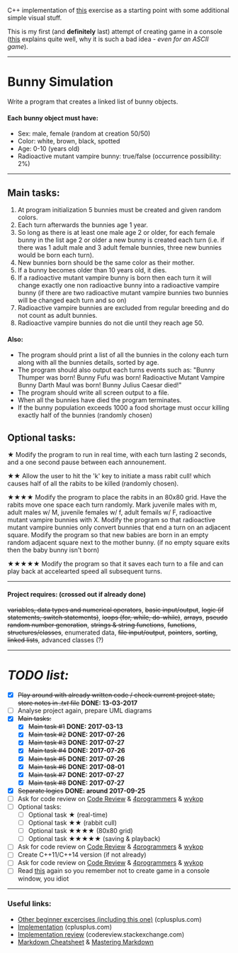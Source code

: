 C++ implementation of [this](http://www.cplusplus.com/forum/articles/12974/) exercise as a starting point with some additional simple visual stuff.

This is my first (and __definitely__ last) attempt of creating game in a console ([this](http://www.cplusplus.com/forum/articles/28558/) explains quite well, why it is such a bad idea - *even for an ASCII game*).

---

Bunny Simulation
================

Write a program that creates a linked list of bunny objects.

#### Each bunny object must have:
- Sex: male, female (random at creation 50/50)
- Color: white, brown, black, spotted
- Age: 0-10 (years old)
- Radioactive mutant vampire bunny: true/false (occurrence possibility: 2%)

---

## Main tasks:
1. At program initialization 5 bunnies must be created and given random colors.
1. Each turn afterwards the bunnies age 1 year.
1. So long as there is at least one male age 2 or older, for each female bunny in the list age 2 or older a new bunny is created each turn (i.e. if there was 1 adult male and 3 adult female bunnies, three new bunnies would be born each turn).
1. New bunnies born should be the same color as their mother.
1. If a bunny becomes older than 10 years old, it dies.
1. If a radioactive mutant vampire bunny is born then each turn it will change exactly one non radioactive bunny into a radioactive vampire bunny (if there are two radioactive mutant vampire bunnies two bunnies will be changed each turn and so on)
1. Radioactive vampire bunnies are excluded from regular breeding and do not count as adult bunnies.
1. Radioactive vampire bunnies do not die until they reach age 50.

#### Also:
- The program should print a list of all the bunnies in the colony each turn along with all the bunnies details, sorted by age.
- The program should also output each turns events such as:
 "Bunny Thumper was born!
 Bunny Fufu was born!
 Radioactive Mutant Vampire Bunny Darth Maul was born!
 Bunny Julius Caesar died!"
- The program should write all screen output to a file.
- When all the bunnies have died the program terminates.
- If the bunny population exceeds 1000 a food shortage must occur killing exactly half of the bunnies (randomly chosen)

## Optional tasks:
★ Modify the program to run in real time, with each turn lasting 2 seconds, and a one second pause between each announement.

★★ Allow the user to hit the 'k' key to initiate a mass rabit cull! which causes half of all the rabits to be killed (randomly chosen).

★★★★ Modify the program to place the rabits in an 80x80 grid. Have the rabits move one space each turn randomly. Mark juvenile males with m, adult males w/ M, juvenile females w/ f, adult femails w/ F, radioactive mutant vampire bunnies with X.
Modify the program so that radioactive mutant vampire bunnies only convert bunnies that end a turn on an adjacent square.
Modify the program so that new babies are born in an empty random adjacent square next to the mother bunny. (if no empty square exits then the baby bunny isn't born)

★★★★★ Modify the program so that it saves each turn to a file and can play back at accelearted speed all subsequent turns.

---

#### Project requires: (crossed out if already done)
~~variables, data types and numerical operators~~, ~~basic input/output~~, ~~logic (if statements, switch statements)~~, ~~loops (for, while, do-while)~~, ~~arrays~~, ~~pseudo random number generation~~, ~~strings & string functions~~, ~~functions~~, ~~structures/classes~~, enumerated data, ~~file input/output~~, ~~pointers~~, ~~sorting~~, ~~linked lists~~, advanced classes (?)

---

# *TODO list:*
- [x] ~~Play around with already written code / check current project state, store notes in *.txt* file~~ **DONE: 13-03-2017**
- [ ] Analyse project again, prepare UML diagrams
- [x] ~~Main tasks:~~
  - [x] ~~Main task #1~~ **DONE: 2017-03-13**
  - [x] ~~Main task #2~~ **DONE: 2017-07-26**
  - [x] ~~Main task #3~~ **DONE: 2017-07-27**
  - [X] ~~Main task #4~~ **DONE: 2017-07-26**
  - [X] ~~Main task #5~~ **DONE: 2017-07-26**
  - [x] ~~Main task #6~~ **DONE: 2017-08-01**
  - [x] ~~Main task #7~~ **DONE: 2017-07-27**
  - [x] ~~Main task #8~~ **DONE: 2017-07-27**
- [x] ~~Separate logics~~ **DONE: around 2017-09-25**
- [ ] Ask for code review on [Code Review](http://codereview.stackexchange.com/) & [4programmers](https://4programmers.net/Forum/C_i_C++/) & [wykop](http://wykop.pl/tag/cpp/)
- [ ] Optional tasks:  
  - [ ] Optional task ★ (real-time)
  - [ ] Optional task ★★ (rabbit cull)
  - [ ] Optional task ★★★★ (80x80 grid)
  - [ ] Optional task ★★★★★ (saving & playback)
- [ ] Ask for code review on [Code Review](http://codereview.stackexchange.com/) & [4programmers](https://4programmers.net/Forum/C_i_C++/) & [wykop](http://wykop.pl/tag/cpp/)
- [ ] Create C++11/C++14 version (if not already)
- [ ] Ask for code review on [Code Review](http://codereview.stackexchange.com/) & [4programmers](https://4programmers.net/Forum/C_i_C++/) & [wykop](http://wykop.pl/tag/cpp/)
- [ ] Read [this](http://www.cplusplus.com/forum/articles/28558/) again so you remember not to create game in a console window, you idiot

---

### Useful links:
* [Other beginner excercises (including this one)](http://www.cplusplus.com/forum/articles/12974/) (cplusplus.com)
* [Implementation](http://www.cplusplus.com/forum/beginner/92473/) (cplusplus.com)
* [Implementation review](http://codereview.stackexchange.com/questions/20407/linked-list-of-bunny-objects) (codereview.stackexchange.com)
* [Markdown Cheatsheet](https://github.com/adam-p/markdown-here/wiki/Markdown-Cheatsheet) & [Mastering Markdown](https://guides.github.com/features/mastering-markdown/)
